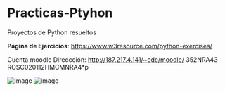 # Practicas-Ptyhon
Proyectos de Python resueltos 

**Página de Ejercicios**: https://www.w3resource.com/python-exercises/ 

Cuenta moodle
Direccción: http://187.217.4.141/~edc/moodle/
352NRA43
ROSC020112HMCMNRA4*p

![image](https://user-images.githubusercontent.com/111446231/187725214-026fce90-2f86-4b3e-9873-f18d7f0e0538.png)
![image](https://user-images.githubusercontent.com/111446231/194108159-9da582a1-1994-4523-869d-b3f249667428.png)
